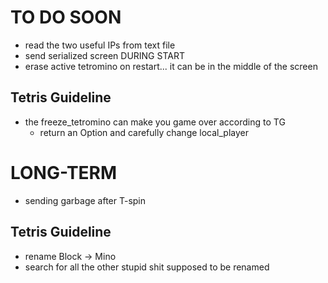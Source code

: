 # TO DO SOON

- read the two useful IPs from text file
- send serialized screen DURING START
- erase active tetromino on restart... it can be in the middle of the screen

## Tetris Guideline

- the freeze_tetromino can make you game over according to TG
    - return an Option and carefully change local_player


# LONG-TERM
- sending garbage after T-spin

## Tetris Guideline
- rename Block -> Mino
- search for all the other stupid shit supposed to be renamed